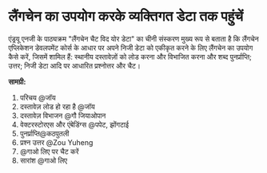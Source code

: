 # लैंगचेन का उपयोग करके व्यक्तिगत डेटा तक पहुंचें

एंड्रयू एनजी के पाठ्यक्रम "लैंगचेन चैट विद योर डेटा" का चीनी संस्करण मुख्य रूप से बताता है कि लैंगचेन एप्लिकेशन डेवलपमेंट कोर्स के आधार पर अपने निजी डेटा को एकीकृत करने के लिए लैंगचेन का उपयोग कैसे करें, जिसमें शामिल हैं: स्थानीय दस्तावेज़ों को लोड करना और विभाजित करना और शब्द पुनर्प्राप्ति; उत्तर; निजी डेटा आदि पर आधारित प्रश्नोत्तर और चैट।

**सामग्री:**

1. परिचय @जॉय
2. दस्तावेज़ लोड हो रहा है @जॉय
3. दस्तावेज़ विभाजन @गौ जियाओपान
4. वेक्टरस्टोरएस और एंबेडिंग्स @पपेट, झोंगटाई
5. पुनर्प्राप्ति@कठपुतली
6. प्रश्न उत्तर @Zou Yuheng
7. @गाओ लिए पर चैट करें
8. सारांश @गाओ लिए